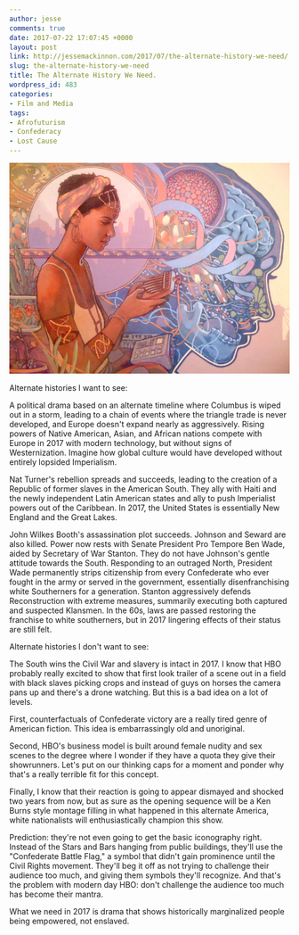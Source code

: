 ```yaml
---
author: jesse
comments: true
date: 2017-07-22 17:07:45 +0000
layout: post
link: http://jessemackinnon.com/2017/07/the-alternate-history-we-need/
slug: the-alternate-history-we-need
title: The Alternate History We Need.
wordpress_id: 483
categories:
- Film and Media
tags:
- Afrofuturism
- Confederacy
- Lost Cause
---
```


<img src="/images/2017/afrofuturism_sm.png" alt="">

Alternate histories I want to see:

A political drama based on an alternate timeline where Columbus is wiped out in a storm, leading to a chain of events where the triangle trade is never developed, and Europe doesn't expand nearly as aggressively. Rising powers of Native American, Asian, and African nations compete with Europe in 2017 with modern technology, but without signs of Westernization. Imagine how global culture would have developed without entirely lopsided Imperialism.

Nat Turner's rebellion spreads and succeeds, leading to the creation of a Republic of former slaves in the American South. They ally with Haiti and the newly independent Latin American states and ally to push Imperialist powers out of the Caribbean. In 2017, the United States is essentially New England and the Great Lakes.

John Wilkes Booth's assassination plot succeeds. Johnson and Seward are also killed. Power now rests with Senate President Pro Tempore Ben Wade, aided by Secretary of War Stanton. They do not have Johnson's gentle attitude towards the South. Responding to an outraged North, President Wade permanently strips citizenship from every Confederate who ever fought in the army or served in the government, essentially disenfranchising white Southerners for a generation. Stanton aggressively defends Reconstruction with extreme measures, summarily executing both captured and suspected Klansmen. In the 60s, laws are passed restoring the franchise to white southerners, but in 2017 lingering effects of their status are still felt.

Alternate histories I don't want to see:

The South wins the Civil War and slavery is intact in 2017. I know that HBO probably really excited to show that first look trailer of a scene out in a field with black slaves picking crops and instead of guys on horses the camera pans up and there's a drone watching. But this is a bad idea on a lot of levels.

First, counterfactuals of Confederate victory are a really tired genre of American fiction. This idea is embarrassingly old and unoriginal.

Second, HBO's business model is built around female nudity and sex scenes to the degree where I wonder if they have a quota they give their showrunners. Let's put on our thinking caps for a moment and ponder why that's a really terrible fit for this concept.

Finally, I know that their reaction is going to appear dismayed and shocked two years from now, but as sure as the opening sequence will be a Ken Burns style montage filling in what happened in this alternate America, white nationalists will enthusiastically champion this show.

Prediction: they're not even going to get the basic iconography right. Instead of the Stars and Bars hanging from public buildings, they'll use the "Confederate Battle Flag," a symbol that didn't gain prominence until the Civil Rights movement. They'll beg it off as not trying to challenge their audience too much, and giving them symbols they'll recognize. And that's the problem with modern day HBO: don't challenge the audience too much has become their mantra.

What we need in 2017 is drama that shows historically marginalized people being empowered, not enslaved.

